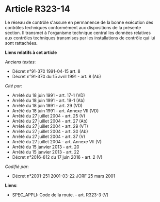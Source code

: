 # Article R323-14

Le réseau de contrôle s'assure en permanence de la bonne exécution des contrôles techniques conformément aux dispositions de
la présente section. Il transmet à l'organisme technique central les données relatives aux contrôles techniques transmises
par les installations de contrôle qui lui sont rattachées.

**Liens relatifs à cet article**

_Anciens textes_:

  - Décret n°91-370 1991-04-15 art. 8
  - Décret n°91-370 du 15 avril 1991 - art. 8 (Ab)

_Cité par_:

  - Arrêté du 18 juin 1991 - art. 17-1 (VD)
  - Arrêté du 18 juin 1991 - art. 19-1 (Ab)
  - Arrêté du 18 juin 1991 - art. 29 (VD)
  - Arrêté du 18 juin 1991 - art. Annexe VII (VD)
  - Arrêté du 27 juillet 2004 - art. 25 (V)
  - Arrêté du 27 juillet 2004 - art. 27 (Ab)
  - Arrêté du 27 juillet 2004 - art. 29 (VT)
  - Arrêté du 27 juillet 2004 - art. 30 (Ab)
  - Arrêté du 27 juillet 2004 - art. 37 (V)
  - Arrêté du 27 juillet 2004 - art. Annexe VII (V)
  - Arrêté du 15 janvier 2013 - art. 20
  - Arrêté du 15 janvier 2013 - art. 22
  - Décret n°2016-812 du 17 juin 2016 - art. 2 (V)

_Codifié par_:

  - Décret n°2001-251 2001-03-22 JORF 25 mars 2001

**Liens**:

  - SPEC_APPLI: Code de la route. - art. R323-3 (V)
